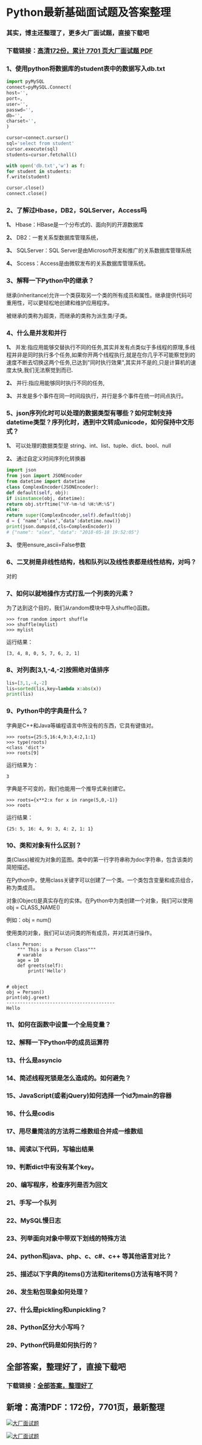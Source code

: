# Python最新基础面试题及答案整理

### 其实，博主还整理了，更多大厂面试题，直接下载吧

### 下载链接：[高清172份，累计 7701 页大厂面试题  PDF](https://github.com/souyunku/DevBooks/blob/master/docs/index.md)



### 1、使用python将数据库的student表中的数据写入db.txt

```python
import pyMySQL
connect=pyMySQL.Connect(
host='',
port=,
user='',
passwd='',
db='',
charset='',
)

cursor=connect.cursor()
sql='select from student'
cursor.execute(sql)
students=cursor.fetchall()

with open('db.txt','w') as f:
for student in students:
f.write(student)

cursor.close()
connect.close()
```


### 2、了解过Hbase，DB2，SQLServer，Access吗

**1、** Hbase：HBase是一个分布式的、面向列的开源数据库

**2、** DB2：一套关系型数据库管理系统，

**3、** SQLServer：SQL Server是由Microsoft开发和推广的关系数据库管理系统

**4、** Sccess：Access是由微软发布的关系数据库管理系统。


### 3、解释一下Python中的继承？

继承(inheritance)允许一个类获取另一个类的所有成员和属性。继承提供代码可重用性，可以更轻松地创建和维护应用程序。

被继承的类称为超类，而继承的类称为派生类/子类。


### 4、什么是并发和并行

**1、** 并发:指应用能够交替执行不同的任务,其实并发有点类似于多线程的原理,多线程并非是同时执行多个任务,如果你开两个线程执行,就是在你几乎不可能察觉到的速度不断去切换这两个任务,已达到"同时执行效果",其实并不是的,只是计算机的速度太快,我们无法察觉到而已.

**2、** 并行:指应用能够同时执行不同的任务,

**3、** 并发是多个事件在同一时间段执行，并行是多个事件在统一时间点执行。


### 5、json序列化时可以处理的数据类型有哪些？如何定制支持datetime类型？序列化时，遇到中文转成unicode，如何保持中文形式？

**1、** 可以处理的数据类型是 string、int、list、tuple、dict、bool、null

**2、** 通过自定义时间序列化转换器

```python
import json
from json import JSONEncoder
from datetime import datetime
class ComplexEncoder(JSONEncoder):
def default(self, obj):
if isinstance(obj, datetime):
return obj.strftime(‘%Y-%m-%d %H:%M:%S‘)
else:
return super(ComplexEncoder,self).default(obj)
d = { ‘name‘:‘alex‘,‘data‘:datetime.now()}
print(json.dumps(d,cls=ComplexEncoder))
# {"name": "alex", "data": "2018-05-18 19:52:05"}
```

**3、** 使用ensure_ascii=False参数


### 6、二叉树是非线性结构，栈和队列以及线性表都是线性结构，对吗？

对的


### 7、如何以就地操作方式打乱一个列表的元素？

为了达到这个目的，我们从random模块中导入shuffle()函数。

```
>>> from random import shuffle
>>> shuffle(mylist)
>>> mylist
```

运行结果：

```
[3, 4, 8, 0, 5, 7, 6, 2, 1]
```


### 8、对列表[3,1,-4,-2]按照绝对值排序

```python
lis=[3,1,-4,-2]
lis=sorted(lis,key=lambda x:abs(x))
print(lis)
```


### 9、Python中的字典是什么？

字典是C++和Java等编程语言中所没有的东西，它具有键值对。

```
>>> roots={25:5,16:4,9:3,4:2,1:1}
>>> type(roots)
<class 'dict'>
>>> roots[9]
```

运行结果为：

```
3
```

字典是不可变的，我们也能用一个推导式来创建它。

```
>>> roots={x**2:x for x in range(5,0,-1)}
>>> roots
```

运行结果：

```
{25: 5, 16: 4, 9: 3, 4: 2, 1: 1}
```


### 10、类和对象有什么区别？

类(Class)被视为对象的蓝图。类中的第一行字符串称为doc字符串，包含该类的简短描述。

在Python中，使用class关键字可以创建了一个类。一个类包含变量和成员组合，称为类成员。

对象(Object)是真实存在的实体。在Python中为类创建一个对象，我们可以使用obj = CLASS_NAME()

例如：obj = num()

使用类的对象，我们可以访问类的所有成员，并对其进行操作。

```
class Person:
    """ This is a Person Class"""
    # varable
    age = 10
    def greets(self):
        print('Hello')


# object
obj = Person()
print(obj.greet)
----------------------------------------
Hello
```


### 11、如何在函数中设置一个全局变量？
### 12、解释一下Python中的成员运算符
### 13、什么是asyncio
### 14、简述线程死锁是怎么造成的。如何避免？
### 15、JavaScript(或者jQuery)如何选择一个id为main的容器
### 16、什么是codis
### 17、用尽量简洁的方法将二维数组合并成一维数组
### 18、阅读以下代码，写输出结果
### 19、判断dict中有没有某个key。
### 20、编写程序，检查序列是否为回文
### 21、手写一个队列
### 22、MySQL慢日志
### 23、列举面向对象中带双下划线的特殊方法
### 24、python和java、php、c、c#、c++ 等其他语言对比？
### 25、描述以下字典的items()方法和iteritems()方法有啥不同？
### 26、发生粘包现象如何处理？
### 27、什么是pickling和unpickling？
### 28、Python区分大小写吗？
### 29、Python代码是如何执行的？




## 全部答案，整理好了，直接下载吧

### 下载链接：[全部答案，整理好了](https://www.souyunku.com/wp-content/uploads/weixin/githup-weixin-2.png)




## 新增：高清PDF：172份，7701页，最新整理

[![大厂面试题](https://www.souyunku.com/wp-content/uploads/weixin/mst.png "架构师专栏")](https://www.souyunku.com/wp-content/uploads/weixin/githup-weixin.png "架构师专栏")

[![大厂面试题](https://www.souyunku.com/wp-content/uploads/weixin/githup-weixin.png "架构师专栏")](https://www.souyunku.com/wp-content/uploads/weixin/githup-weixin.png "架构师专栏")
